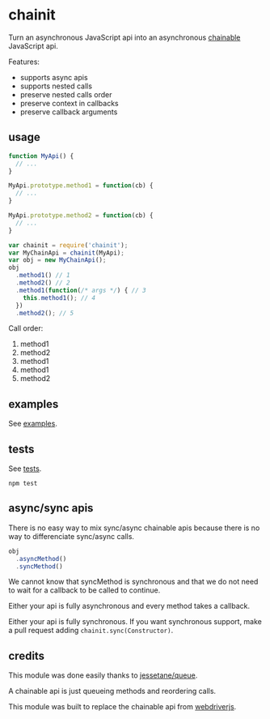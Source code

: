 # chainit

Turn an asynchronous JavaScript api into an asynchronous
[chainable](http://en.wikipedia.org/wiki/Method_chaining) JavaScript api.

Features:

* supports async apis
* supports nested calls
* preserve nested calls order
* preserve context in callbacks
* preserve callback arguments

## usage

```js
function MyApi() {
  // ...
}

MyApi.prototype.method1 = function(cb) {
  // ...
}

MyApi.prototype.method2 = function(cb) {
  // ...
}

var chainit = require('chainit');
var MyChainApi = chainit(MyApi);
var obj = new MyChainApi();
obj
  .method1() // 1
  .method2() // 2
  .method1(function(/* args */) { // 3
    this.method1(); // 4
  })
  .method2(); // 5
```

Call order:
1. method1
2. method2
3. method1
4. method1
5. method2

## examples

See [examples](examples/).

## tests

See [tests](test/).

```shell
npm test
```

## async/sync apis

There is no easy way to mix sync/async chainable
apis because there is no way to differenciate sync/async calls.

```js
obj
  .asyncMethod()
  .syncMethod()
```

We cannot know that syncMethod is synchronous and that
we do not
need to wait for a callback to be called to continue.

Either your api is fully asynchronous and every method
takes a callback.

Either your api is fully synchronous.
If you want synchronous support, make a pull request
adding `chainit.sync(Constructor)`.

## credits

This module was done easily thanks to
[jessetane/queue](https://github.com/jessetane/queue).

A chainable api is just queueing methods and reordering calls.

This module was built to replace the chainable api from
[webdriverjs](https://github.com/camme/webdriverjs/tree/v0.8.0).
